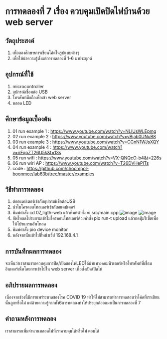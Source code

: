 # การทดลองที่ 7 เรื่อง ควบคุมเปิดปิดไฟบ้านด้วย web server
## วัตถุประสงค์
1. เพื่อลองศึกษษการเขียนโค้ดในรูปแบบต่างๆ
2. เพื่อให้นำความรู้ตั้งแต่การทดลองที่ 1-6 มาประยุกต์
## อุปกรณ์ที่ใช้
1. microcontroller
2. อุปกรณ์เชื่อมต่อ USB 
3. โทรศัพท์มือถือเพื่อเข้า web server
4. หลอด LED
## ศึกษาข้อมูลเบื้องต้น
1. 01 run example 1 : https://www.youtube.com/watch?v=NLIUsWLEpmg
2. 02 run example 2 : https://www.youtube.com/watch?v=yBjab0UNuB8
3. 03 run example 3 : https://www.youtube.com/watch?v=CCnN1WJsXQY
4. 04 run example 4 : https://www.youtube.com/watch?v=nFqoZT26U5k&t=13s
5. 05 run wifi : https://www.youtube.com/watch?v=VX-QNQcO-b4&t=226s
6. 06 run wiri AP : https://www.youtube.com/watch?v=T26DVHePlTs
7. code : https://github.com/choompol-boonmee/lab63b/tree/master/examples
## วิธีทำการทดลอง
1. ต่ออแดปเตอร์เข้ากับอุปกรณ์เชื่อต่อUSB
2. นำไมโครคอลโทลเลอร์เข้ากับอแดปเตอร์
3. พิมพ์คำสั่ง cd 07_ligth-web แล้วพิมพ์คำสั่ง vi src/main.cpp 
![image](https://user-images.githubusercontent.com/80883602/113205967-1121a000-9299-11eb-8cb3-0bcf79580355.png)
![image](https://user-images.githubusercontent.com/80883602/113205985-167eea80-9299-11eb-9f77-95d8898219e3.png)
4. อัพโหลดโปรแกรมเข้าไมโครคอนโทลเลอร์ด้วยคำสั่ง pio run-t upload แล้วกดปุ่มรีเซ็ตเพื่อให้โปรแกรมอัพโหลด
6. พิมพ์คำสั่ง pio device monitor 
7. หลังจากนั้นเข้าไปที่หน้าเว็ป 192.168.4.1
## การบันทึกผลการทดลอง
จะเห็นว่าเราสามารถควบคุมการปิด/เปิดของไฟLEDได้ผ่านทางคอมพิวเตอร์หรือโทรศัพท์ที่เชื่อมอินเตอร์เน็ตโดยการเข้าไปใน web server เพื่อสั่งเปิด/ปิดไฟ
## อภิปรายผลการทดลอง
เนื่องจากช่วงนี้มีการแพร่ระบาดของโรค COVID 19 ทำให้ไม่สามารถทำการทดสอบว่าโค้ดที่เราเขียนนั้นถูกหรือไม่ แต่ด้วยความรู้จากทั้ง6การทดลองทำให้ประยุกต์ออกมาเป็นการทดลองที่ 7
## คำถามหลังการทดลอง
เราสามารถเพิ่มจำนวนหลอดไฟที่เราควบคุมได้หรือไม่ ตอบได้
